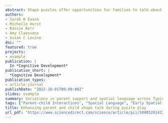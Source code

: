 ```yaml
---
abstract: Shape puzzles offer opportunities for families to talk about geometric concepts, which supports early spatial reasoning. However, puzzle features (i.e., similarity of shapes) may influence the nature of parent-child talk about shapes (e.g., labeling shapes vs. elaborating on shape properties). In this study, 128 dyads of parents and children (ages 30–47 months) completed both Typical and Highly Alignable (HA) shape puzzles. Compared to the HA puzzle, there was more shape labeling during the Typical puzzle; the HA puzzle elicited more elaborative shape talk (particularly comparing and contrasting shapes). Further, the HA puzzle elicited more elaborative shape talk when similar shapes were distributed on different rows rather than arranged side-by-side. Follow-up analyses found the HA puzzles were more difficult for children to complete. Findings suggest that including similar shapes and manipulating the arrangement of shapes may increase the difficulty of puzzles and elicit increased parent support and enhanced parent-child spatial language during puzzle play.
authors:
- Sarah H Eason
- Michelle Hurst
- Kassie Kerr
- Amy Claessens
- Susan C Levine
doi: ""
featured: true
projects:
- example
publication: |
  In *Cognitive Development*
publication_short: |
  *Cognitive Development*
publication_types: 
- article-journal
publishDate: "2022-10-01T00:00:00Z"
slides: example
summary: Variations in parent support and spatial language across Typical and Highly Alignable shape puzzles.
tags: ["Parent-child Interactions", "Spacial Language", "Early Spatial Reasoning"]
title: Enhancing parent and child shape talk during puzzle play
url_pdf: "https://www.sciencedirect.com/science/article/pii/S0885201422000983"
---
```

